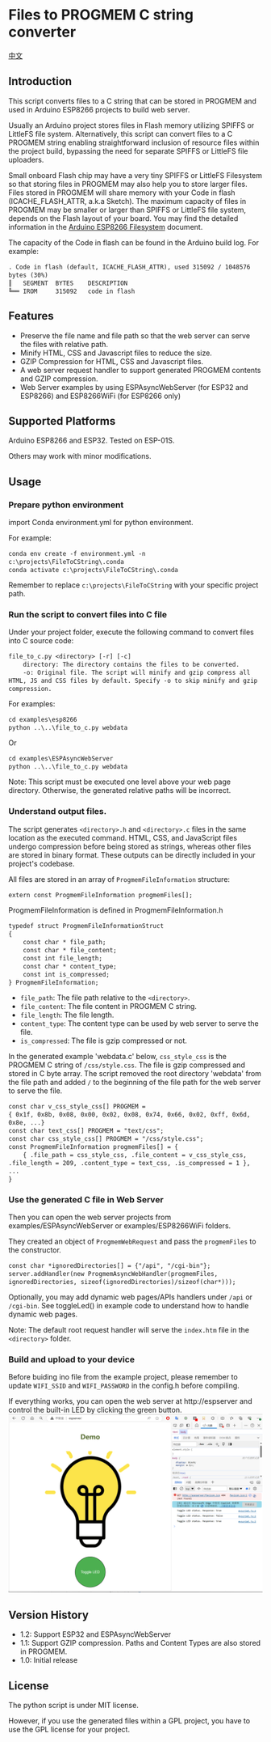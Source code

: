 # Files to PROGMEM C string converter

[中文](readme_zh.md)
## Introduction
This script converts files to a C string that can be stored in PROGMEM and used in Arduino ESP8266 projects to build web server.

Usually an Arduino project stores files in Flash memory utilizing SPIFFS or LittleFS file system. Alternatively, this script can convert files to a C PROGMEM string enabling straightforward inclusion of resource files within the project build, bypassing the need for separate SPIFFS or LittleFS file uploaders.

Small onboard Flash chip may have a very tiny SPIFFS or LittleFS Filesystem so that storing files in PROGMEM may also help you to store larger files. Files stored in PROGMEM will share memory with your Code in flash (ICACHE_FLASH_ATTR, a.k.a Sketch). The maximum capacity of files in PROGMEM may be smaller or larger than SPIFFS or LittleFS file system, depends on the Flash layout of your board. You may find the detailed information in the [Arduino ESP8266 Filesystem](https://arduino-esp8266.readthedocs.io/en/latest/filesystem.html) document.

The capacity of the Code in flash can be found in the Arduino build log. For example:
```
. Code in flash (default, ICACHE_FLASH_ATTR), used 315092 / 1048576 bytes (30%)
║   SEGMENT  BYTES    DESCRIPTION
╚══ IROM     315092   code in flash
```

## Features
* Preserve the file name and file path so that the web server can serve the files with relative path.
* Minify HTML, CSS and Javascript files to reduce the size.
* GZIP Compression for HTML, CSS and Javascript files.
* A web server request handler to support generated PROGMEM contents and GZIP compression.
* Web Server examples by using ESPAsyncWebServer (for ESP32 and ESP8266) and ESP8266WiFi (for ESP8266 only)

## Supported Platforms
Arduino ESP8266 and ESP32. Tested on ESP-01S.

Others may work with minor modifications.

## Usage
### Prepare python environment
import Conda environment.yml for python environment.

For example:
```
conda env create -f environment.yml -n c:\projects\FileToCString\.conda
conda activate c:\projects\FileToCString\.conda
```

Remember to replace `c:\projects\FileToCString` with your specific project path.

### Run the script to convert files into C file
 Under your project folder, execute the following command to convert files into C source code:
```
file_to_c.py <directory> [-r] [-c]
    directory: The directory contains the files to be converted.
    -o: Original file. The script will minify and gzip compress all HTML, JS and CSS files by default. Specify -o to skip minify and gzip compression.
```
For examples:
```
cd examples\esp8266
python ..\..\file_to_c.py webdata
```

Or
```
cd examples\ESPAsyncWebServer
python ..\..\file_to_c.py webdata
```


Note: This script must be executed one level above your web page directory. Otherwise, the generated relative paths will be incorrect.

### Understand output files.
The script generates `<directory>.h` and `<directory>.c` files in the same location as the executed command. HTML, CSS, and JavaScript files undergo compression before being stored as strings, whereas other files are stored in binary format. These outputs can be directly included in your project's codebase.

All files are stored in an array of `ProgmemFileInformation` structure:
```
extern const ProgmemFileInformation progmemFiles[];
```
ProgmemFileInformation is defined in ProgmemFileInformation.h
```
typedef struct ProgmemFileInformationStruct
{
    const char * file_path;
    const char * file_content;
    const int file_length;
    const char * content_type;
    const int is_compressed;
} ProgmemFileInformation;
```

* `file_path`: The file path relative to the `<directory>`.
* `file_content`: The file content in PROGMEM C string.
* `file_length`: The file length.
* `content_type`: The content type can be used by web server to serve the file.
* `is_compressed`: The file is gzip compressed or not.

In the generated example 'webdata.c' below, `css_style_css` is the PROGMEM C string of `/css/style.css`. The file is gzip compressed and stored in C byte array.
The script removed the root directory 'webdata' from the file path and added `/` to the beginning of the file path for the web server to serve the file.
```
const char v_css_style_css[] PROGMEM = 
{ 0x1f, 0x8b, 0x08, 0x00, 0x02, 0x08, 0x74, 0x66, 0x02, 0xff, 0x6d, 0x8e, ...}
const char text_css[] PROGMEM = "text/css";
const char css_style_css[] PROGMEM = "/css/style.css";
const ProgmemFileInformation progmemFiles[] = {
    { .file_path = css_style_css, .file_content = v_css_style_css, .file_length = 209, .content_type = text_css, .is_compressed = 1 },
...
}
```


### Use the generated C file in Web Server
Then you can open the web server projects from examples/ESPAsyncWebServer or examples/ESP8266WiFi folders.

They created an object of `ProgmemWebRequest` and pass the `progmemFiles` to the constructor.
```
const char *ignoredDirectories[] = {"/api", "/cgi-bin"};
server.addHandler(new ProgmemAsyncWebHandler(progmemFiles, ignoredDirectories, sizeof(ignoredDirectories)/sizeof(char*)));
```
Optionally, you may add dynamic web pages/APIs handlers under `/api` or `/cgi-bin`. See toggleLed() in example code to understand how to handle dynamic web pages.

Note: The default root request handler will serve the `index.htm` file in the `<directory>` folder.


### Build and upload to your device
Before buiding ino file from the example project, please remember to update `WIFI_SSID` and `WIFI_PASSWORD` in the config.h before compiling.

If everything works, you can open the web server at http://espserver and control the built-in LED by clicking the green button.
![screenshot](images/demo.png)

## Version History
* 1.2: Support ESP32 and ESPAsyncWebServer
* 1.1: Support GZIP compression. Paths and Content Types are also stored in PROGMEM.
* 1.0: Initial release

## License
The python script is under MIT license.

However, if you use the generated files within a GPL project, you have to use the GPL license for your project.
